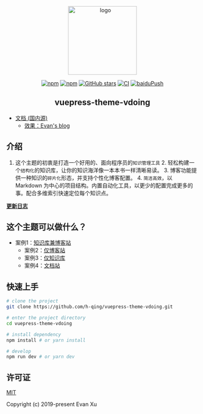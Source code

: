 <p align="center"><a href="https://h-qing.com/" target="_blank" rel="noopener noreferrer"><img width="180" src="https://cdn.jsdelivr.net/gh/h-qing/image_store/blog/20200409124835.png" alt="logo"></a></p>

<p align="center">
  <a href="https://www.npmjs.com/package/vuepress-theme-vdoing"><img alt="npm" src="https://img.shields.io/npm/v/vuepress-theme-vdoing"></a>
   <a href="https://www.npmjs.com/package/vuepress-theme-vdoing" target="_blank"><img src="https://img.shields.io/npm/dt/vuepress-theme-vdoing" alt="npm" ></a>
  <a href="https://github.com/h-qing/vuepress-theme-vdoing/stargazers"><img src="https://img.shields.io/github/stars/h-qing/vuepress-theme-vdoing?logo=ReverbNation&logoColor=rgba(255,255,255,.6)" alt="GitHub stars"></a>
  <a href="https://github.com/h-qing/vuepress-theme-vdoing/actions?query=workflow%3ACI"><img src="https://github.com/h-qing/vuepress-theme-vdoing/workflows/CI/badge.svg" alt="CI"></a>
  <a href="https://github.com/h-qing/vuepress-theme-vdoing/actions?query=workflow%3AbaiduPush"><img src="https://github.com/h-qing/vuepress-theme-vdoing/workflows/baiduPush/badge.svg" alt="baiduPush"></a>



</p>

<h2 align="center">vuepress-theme-vdoing</h2>

* [文档 (国内源)](https://doc.h-qing.com/)
  * [效果：Evan's blog](https://h-qing.com/)


## 介绍
1. 这个主题的初衷是打造一个好用的、面向程序员的`知识管理工具`
   2. 轻松构建一个`结构化`的知识库，让你的知识海洋像一本本书一样清晰易读。
   3. 博客功能提供一种知识的`碎片化`形态，并支持个性化博客配置。
   4. `简洁高效`，以 Markdown 为中心的项目结构。内置自动化工具，以更少的配置完成更多的事。配合多维索引快速定位每个知识点。

[**更新日志**](https://github.com/h-qing/vuepress-theme-vdoing/releases)

## 这个主题可以做什么？
* 案例1：[知识库兼博客站](https://h-qing.com/)
  * 案例2：[仅博客站](https://h-qing.github.io/vdoing-demo-blog/)
  * 案例3：[仅知识库](https://h-qing.github.io/vdoing-demo-repository/)
  * 案例4：[文档站](https://doc.h-qing.com/)


## 快速上手

```bash
# clone the project
git clone https://github.com/h-qing/vuepress-theme-vdoing.git

# enter the project directory
cd vuepress-theme-vdoing

# install dependency
npm install # or yarn install

# develop
npm run dev # or yarn dev
```

## 许可证
[MIT](https://github.com/h-qing/vuepress-theme-vdoing/blob/master/LICENSE)

Copyright (c) 2019-present Evan Xu
